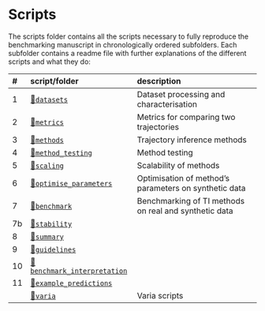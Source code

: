 
# Scripts

The scripts folder contains all the scripts necessary to fully reproduce
the benchmarking manuscript in chronologically ordered subfolders. Each
subfolder contains a readme file with further explanations of the
different scripts and what they
do:

| \# | script/folder                                              | description                                           |
| :- | :--------------------------------------------------------- | :---------------------------------------------------- |
| 1  | [📁`datasets`](01-datasets)                                 | Dataset processing and characterisation               |
| 2  | [📁`metrics`](02-metrics)                                   | Metrics for comparing two trajectories                |
| 3  | [📁`methods`](03-methods)                                   | Trajectory inference methods                          |
| 4  | [📁`method_testing`](04-method_testing)                     | Method testing                                        |
| 5  | [📁`scaling`](05-scaling)                                   | Scalability of methods                                |
| 6  | [📁`optimise_parameters`](06-optimise_parameters)           | Optimisation of method’s parameters on synthetic data |
| 7  | [📁`benchmark`](07-benchmark)                               | Benchmarking of TI methods on real and synthetic data |
| 7b | [📁`stability`](07b-stability)                              |                                                       |
| 8  | [📁`summary`](08-summary)                                   |                                                       |
| 9  | [📁`guidelines`](09-guidelines)                             |                                                       |
| 10 | [📁`benchmark_interpretation`](10-benchmark_interpretation) |                                                       |
| 11 | [📁`example_predictions`](11-example_predictions)           |                                                       |
|    | [📁`varia`](varia)                                          | Varia scripts                                         |
